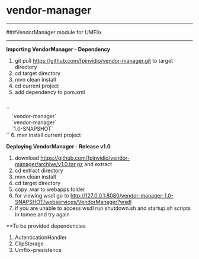 vendor-manager
==============

---
###VendorManager module for UMFlix

---
**Importing VendorManager - Dependency**

1. git pull https://github.com/fpinvidio/vendor-manager.git to target directory
2. cd target directory
3. mvn clean install
4. cd current project
5. add dependency to pom.xml
<br />
	`<dependency>`<br />
	    &nbsp;&nbsp;&nbsp;&nbsp;`<groupId>vendor-manager</groupId>`<br />
        &nbsp;&nbsp;&nbsp;&nbsp;`<artifactId>vendor-manager</artifactId>`<br />
        &nbsp;&nbsp;&nbsp;&nbsp;`<version>1.0-SNAPSHOT</version>`<br />
    `</dependency>`
6. mvn install current project

**Deploying VendorManager - Release v1.0**

1. download https://github.com/fpinvidio/vendor-manager/archive/v1.0.tar.gz and extract
2. cd extract directory
3. mvn clean install
4. cd target directory
5. copy .war to webapps folder
6. for viewing wsdl go to http://127.0.0.1:8080/vendor-manager-1.0-SNAPSHOT/webservices/VendorManager?wsdl
7. if you are unable to access wsdl run shutdown.sh and startup.sh scripts in tomee and try again

**To be provided dependencies

1. AutenticationHandler
2. ClipStorage
3. Umflix-presistence
